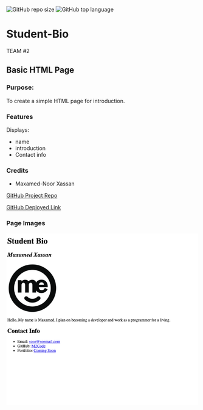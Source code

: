 

![GitHub repo size](https://img.shields.io/github/repo-size/Mcx2code/Student-Bio)
![GitHub top language](https://img.shields.io/github/languages/top/Mcx2code/Student-Bio)

# Student-Bio

TEAM #2

## Basic HTML Page

### Purpose:

To create a simple HTML page for introduction.

### Features

Displays:
- name
- introduction
- Contact info


### Credits
- Maxamed-Noor Xassan


[GitHub Project Repo](https://github.com/Mcx2code/Student-Bio)

[GitHub Deployed Link](https://mcx2code.github.io/Student-Bio/)

### Page Images

<img width="1437" alt="Student Bio" src="https://raw.githubusercontent.com/Mcx2code/Student-Bio/main/studentbioimg.png">
